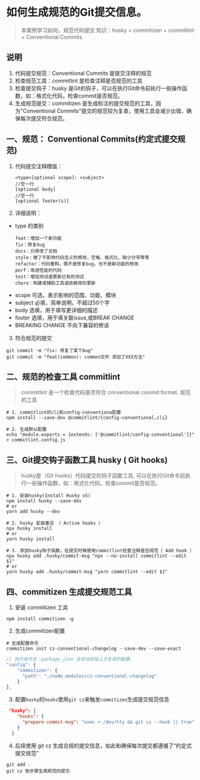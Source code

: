 

# 如何生成规范的Git提交信息。
> 本案例学习如何，规范代码提交
知识：husky + commitizen + commitlint + Conventional Commits 

## 说明
1. 代码提交规范：Conventional Commits 是提交注释的规范
2. 检查规范工具：commitlint 是检查注释是否规范的工具
3. 检查提交钩子：husky 是Git的钩子，可以在执行Git命令前执行一些操作函数，如：格式化代码，检查commit是否规范。
4. 生成规范提交：commitizen 是生成标注的提交规范的工具，因为"Conventional Commits"提交的规范较为复查，使用工具会减少出错，确保每次提交符合规范。

## 一、规范： Conventional Commits(约定式提交规范)

1. 代码提交注释模版：
    ```shell
    <type>[optional scope]: <subject>
    //空一行
    [optional body]
    //空一行
    [optional footer(s)]
    ```
2. 详细说明：
* type 的类别
    ```shell
    feat：增加一个新功能
    fix：修复bug
    docs：只修改了文档
    style：做了不影响代码含义的修改，空格、格式化、缺少分号等等
    refactor：代码重构，既不是修复bug，也不是新功能的修改
    perf：改进性能的代码
    test：增加测试或更新已有的测试
    chore：构建或辅助工具或依赖库的更新
    ```
* scope 可选，表示影响的范围、功能、模块
* subject 必填，简单说明，不超过50个字
* body 选填，用于填写更详细的描述
* footer 选填，用于填关联issus,或BREAK CHANGE
* BREAKING CHANGE 不向下兼容的修该

3. 符合规范的提交
```shell
git commit -m "fix: 修复了某个bug"
git commit -m "feat(common): common文件 添加了XXX方法"
```


## 二、规范的检查工具 commitlint

> commitlint 是一个检查代码是否符合  conventional commit format. 规范的工具

```shell
# 1. commitlint的cli和config-conventiona配置
npm install --save-dev @commitlint/{config-conventional,cli}

# 2. 生成默认配置
echo "module.exports = {extends: ['@commitlint/config-conventional']}" > commitlint.config.js
```


## 三、Git提交钩子函数工具 husky ( Git hooks)

> husky是（Git hooks）代码提交的钩子函数工具, 可以在执行Git命令前执行一些操作函数，如：格式化代码，检查commit是否规范。

```shell
# 1. 安装husky(Install Husky v5)
npm install husky --save-dev
# or
yarn add husky --dev

# 2. husky 安装激活 （ Active hooks ）
npx husky install
# or
yarn husky install

# 3. 添加husky钩子函数，在提交时候使用commitlint检查注释是否规范（ Add hook ）
npx husky add .husky/commit-msg "npx --no-install commitlint --edit $1"
# or
yarn husky add .husky/commit-msg "yarn commitlint --edit $1"
```
 
 ## 四、commitizen 生成提交规范工具
 1. 安装 commitizen 工具

 ```shell
 npm install commitizen -g
 ```

2. 生成commitizen配置

```shell
# 生成配置命令
commitizen init cz-conventional-changelog --save-dev --save-exact
```
```js
// 执行命令后：package.json 会自动添加上方生成的配置。
"config": {
    "commitizen": {
      "path": "./node_modules/cz-conventional-changelog"
    }
},
```

3. 配置`husky`的`hooks`使用`git cz`来触发`commitizen`生成提交规范信息

```json
 "husky": {
    "hooks": {
      "prepare-commit-msg": "exec < /dev/tty && git cz --hook || true"
    }
  }
```

4. 后续使用 git cz 生成合规的提交信息，如此和确保每次提交都遵循了“约定式提交规范”
```
git add .
git cz 按步骤生成规范的提交
```





